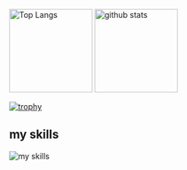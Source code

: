 <p align="left">
  <img alt="Top Langs" height="150px" src="https://github-readme-stats.vercel.app/api/top-langs/?username=kaka0913&layout=compact&show_icons=true&theme=onedark" />
  <img alt="github stats" height="150px" src="https://github-readme-stats.vercel.app/api?username=kaka0913&theme=onedark&show_icons=ture"/>
</p>

[![trophy](https://github-profile-trophy.vercel.app/?username=kaka0913)](https://github.com/ryo-ma/github-profile-trophy)
## my skills
<p align="left">
  <img alt="my skills" src="https://skillicons.dev/icons?theme=light&perline=8&i=flutter,swift,js,html,css,firebase,github" />
</p>
